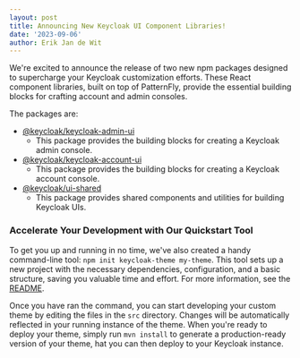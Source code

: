 ```yaml
---
layout: post
title: Announcing New Keycloak UI Component Libraries!
date: '2023-09-06'
author: Erik Jan de Wit
---
```


We're excited to announce the release of two new npm packages designed to supercharge your Keycloak customization efforts.
These React component libraries, built on top of PatternFly, provide the essential building blocks for crafting account and admin consoles.

The packages are:

- [@keycloak/keycloak-admin-ui](https://www.npmjs.com/package/@keycloak/keycloak-admin-ui)
  - This package provides the building blocks for creating a Keycloak admin console.
- [@keycloak/keycloak-account-ui](https://www.npmjs.com/package/@keycloak/keycloak-account-ui)
  - This package provides the building blocks for creating a Keycloak account console.
- [@keycloak/ui-shared](https://www.npmjs.com/package/@keycloak/ui-shared)
  - This package provides shared components and utilities for building Keycloak UIs.


### Accelerate Your Development with Our Quickstart Tool

To get you up and running in no time, we've also created a handy command-line tool: `npm init keycloak-theme my-theme`.
This tool sets up a new project with the necessary dependencies, configuration, and a basic structure, saving you valuable time and effort.
For more information, see the [README](https://github.com/keycloak/keycloak/blob/main/js/apps/create-keycloak-theme/README.md).

Once you have ran the command, you can start developing your custom theme by editing the files in the `src` directory.
Changes will be automatically reflected in your running instance of the theme.
When you're ready to deploy your theme, simply run `mvn install` to generate a production-ready version of your theme, hat you can then deploy to your Keycloak instance.
